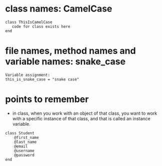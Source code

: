 # class names: CamelCase

```
class ThisIsCamelCase
   code for class exists here
end
```

# file names, method names and variable names: snake_case

```
Variable assignment:
this_is_snake_case = "snake case"
```

# points to remember

- in class, when you work with an object of that class, you want to work with a specific instance of that class, and that is called an instance variable.

```
class Student
    @first_name
    @last_name
    @email
    @username
    @password
end
```
